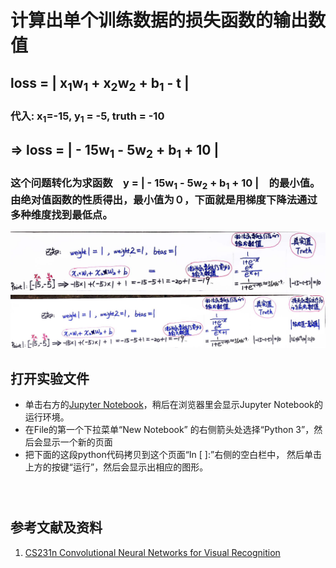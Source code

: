 # 计算出单个训练数据的损失函数的输出数值

## loss = | x<sub>1</sub>w<sub>1</sub> + x<sub>2</sub>w<sub>2</sub> + b<sub>1</sub> - t |

### 代入: x<sub>1</sub>=-15, y<sub>1</sub> = -5, truth = -10
##  => loss = | - 15w<sub>1</sub> - 5w<sub>2</sub> + b<sub>1</sub> + 10 |
### 这个问题转化为求函数　y = | - 15w<sub>1</sub> - 5w<sub>2</sub> + b<sub>1</sub> + 10 |　的最小值。 由绝对值函数的性质得出，最小值为０，下面就是用梯度下降法通过多种维度找到最低点。

![](/images/深度学习/用神经网络求出数轴上两点距离/计算出单个训练数据的损失函数的输出数值/1a1.jpg)
![](/images/深度学习/用神经网络求出数轴上两点距离/计算出单个训练数据的损失函数的输出数值/1a2.jpg)

## 打开实验文件

- 单击右方的[Jupyter Notebook](https://mybinder.org/v2/gh/ipython/ipython-in-depth/master?filepath=binder/Index.ipynb)，稍后在浏览器里会显示Jupyter Notebook的运行环境。
- 在File的第一个下拉菜单“New Notebook” 的右侧箭头处选择“Python 3”，然后会显示一个新的页面
- 把下面的这段python代码拷贝到这个页面“In [ ]:”右侧的空白栏中， 然后单击上方的按键“运行”，然后会显示出相应的图形。

```python

```

```python

```

```python

```

## 参考文献及资料

1. [CS231n Convolutional Neural Networks for Visual Recognition](https://cs231n.github.io/neural-networks-case-study/)
